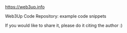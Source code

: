 https://web3up.info

Web3Up Code Repository: example code snippets

If you would like to share it, please do it citing the author :)
